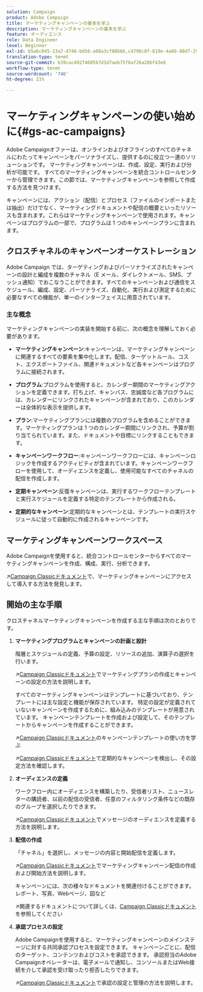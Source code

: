 ```yaml
---
solution: Campaign
product: Adobe Campaign
title: マーケティングキャンペーンの基本を学ぶ
description: マーケティングキャンペーンの基本を学ぶ
feature: オーディエンス
role: Data Engineer
level: Beginner
exl-id: b5a6c845-13a7-4746-b856-a08a3cf80b66,c4798c8f-619e-4a60-80d7-29b9e4c61168
translation-type: tm+mt
source-git-commit: b39cac492f4605b7d1d7aeb75f6af26a20bf43e6
workflow-type: tm+mt
source-wordcount: '746'
ht-degree: 21%

---
```


# マーケティングキャンペーンの使い始めに{#gs-ac-campaigns}

Adobe Campaignオファーは、オンラインおよびオフラインのすべてのチャネルにわたってキャンペーンをパーソナライズし、提供するのに役立つ一連のソリューションです。 マーケティングキャンペーンは、作成、設定、実行および分析が可能です。 すべてのマーケティングキャンペーンを統合コントロールセンターから管理できます。この節では、マーケティングキャンペーンを参照して作成する方法を見つけます。

キャンペーンには、アクション（配信）とプロセス（ファイルのインポートまたは抽出）だけでなく、マーケティングドキュメントや配信の概要といったリソースも含まれます。これらはマーケティングキャンペーンで使用されます。キャンペーンはプログラムの一部で、プログラムは 1 つのキャンペーンプランに含まれます。

## クロスチャネルのキャンペーンオーケストレーション

Adobe Campaign では、ターゲティングおよびパーソナライズされたキャンペーンの設計と編成を複数のチャネル（E メール、ダイレクトメール、SMS、プッシュ通知）でおこなうことができます。すべてのキャンペーンおよび通信をスケジュール、編成、設定、パーソナライズ、自動化、実行および測定するために必要なすべての機能が、単一のインターフェイスに用意されています。

### 主な概念

マーケティングキャンペーンの実装を開始する前に、次の概念を理解しておく必要があります。

* **マーケティングキャンペーン**:キャンペーンは、マーケティングキャンペーンに関連するすべての要素を集中化します。配信、ターゲットルール、コスト、エクスポートファイル、関連ドキュメントなど各キャンペーンはプログラムに接続されます。

* **プログラム**:プログラムを使用すると、カレンダー期間のマーケティングアクションを定義できます。打ち上げ、キャンバス、忠誠度など各プログラムには、カレンダーにリンクされたキャンペーンが含まれており、このカレンダーは全体的な表示を提供します。

* **プラン**:マーケティングプランには複数のプログラムを含めることができます。マーケティングプランは 1 つのカレンダー期間にリンクされ、予算が割り当てられています。また、ドキュメントや目標にリンクすることもできます。

* **キャンペーンワークフロー**:キャンペーンワークフローには、キャンペーンロジックを作成するアクティビティが含まれています。キャンペーンワークフローを使用して、オーディエンスを定義し、使用可能なすべてのチャネルの配信を作成します。

* **定期キャンペーン**:反復キャンペーンは、実行するワークフローテンプレートと実行スケジュールを定義する特定のテンプレートから作成される。

* **定期的なキャンペーン**:定期的なキャンペーンとは、テンプレートの実行スケジュールに従って自動的に作成されるキャンペーンです。

## マーケティングキャンペーンワークスペース

Adobe Campaignを使用すると、統合コントロールセンターからすべてのマーケティングキャンペーンを作成、構成、実行、分析できます。

:arrow_upper_right:[Campaign Classicドキュメント](https://experienceleague.adobe.com/docs/campaign-classic/using/orchestrating-campaigns/about-marketing-campaigns/accessing-marketing-campaigns.html?lang=en#orchestrating-campaigns)で、マーケティングキャンペーンにアクセスして導入する方法を発見します。


## 開始の主な手順

クロスチャネルマーケティングキャンペーンを作成する主な手順は次のとおりです。

1. **マーケティングプログラムとキャンペーンの計画と設計**

   階層とスケジュールの定義、予算の設定、リソースの追加、演算子の選択を行います。

   :arrow_upper_right:[Campaign Classicドキュメント](https://experienceleague.adobe.com/docs/campaign-classic/using/orchestrating-campaigns/orchestrate-campaigns/setting-up-marketing-campaigns.html?lang=en#creating-plan-and-program-hierarchy)でマーケティングプランの作成とキャンペーンの設定の方法を説明します。

   すべてのマーケティングキャンペーンはテンプレートに基づいており、テンプレートには主な設定と機能が保存されています。 特定の設定が定義されていないキャンペーンを作成するために、組み込みのテンプレートが用意されています。 キャンペーンテンプレートを作成および設定して、そのテンプレートからキャンペーンを作成することができます。

   :arrow_upper_right:[Campaign Classicドキュメント](https://experienceleague.adobe.com/docs/campaign-classic/using/orchestrating-campaigns/orchestrate-campaigns/marketing-campaign-templates.html?lang=en#orchestrating-campaigns)のキャンペーンテンプレートの使い方を学ぶ

   :arrow_upper_right:[Campaign Classicドキュメント](https://experienceleague.adobe.com/docs/campaign-classic/using/orchestrating-campaigns/orchestrate-campaigns/setting-up-marketing-campaigns.html?lang=en#recurring-and-periodic-campaigns)で定期的なキャンペーンを検出し、その設定方法を確認します。

1. **オーディエンスの定義**

   ワークフロー内にオーディエンスを構築したり、受信者リスト、ニュースレターの購読者、以前の配信の受信者、任意のフィルタリング条件などの既存のグループを選択したりできます。

   :arrow_upper_right:[Campaign Classicドキュメント](https://experienceleague.adobe.com/docs/campaign-classic/using/orchestrating-campaigns/orchestrate-campaigns/marketing-campaign-target.html?lang=en#orchestrating-campaigns)でメッセージのオーディエンスを定義する方法を説明します。

1. **配信の作成**

   「チャネル」を選択し、メッセージの内容と開始配信を定義します。

   :arrow_upper_right:[Campaign Classicドキュメント](https://experienceleague.adobe.com/docs/campaign-classic/using/orchestrating-campaigns/orchestrate-campaigns/marketing-campaign-deliveries.html?lang=en#creating-deliveries)でマーケティングキャンペーン配信の作成および開始方法を説明します。

   キャンペーンには、次の様々なドキュメントを関連付けることができます。レポート、写真、Webページ、図など

   :arrow_upper_right:関連するドキュメントについて詳しくは、[Campaign Classicドキュメント](https://experienceleague.adobe.com/docs/campaign-classic/using/orchestrating-campaigns/orchestrate-campaigns/marketing-campaign-assets.html?lang=en#adding-documents)を参照してください

1. **承認プロセスの設定**

   Adobe Campaignを使用すると、マーケティングキャンペーンのメインステージに対する共同承認プロセスを設定できます。 キャンペーンごとに、配信のターゲット、コンテンツおよびコストを承認できます。 承認担当のAdobe Campaignオペレーターは、電子メールで通知し、コンソールまたはWeb接続を介して承認を受け取ったり拒否したりできます。

   :arrow_upper_right:[Campaign Classicドキュメント](https://experienceleague.adobe.com/docs/campaign-classic/using/orchestrating-campaigns/orchestrate-campaigns/marketing-campaign-approval.html?lang=en#orchestrating-campaigns)で承認の設定と管理の方法を説明します。

